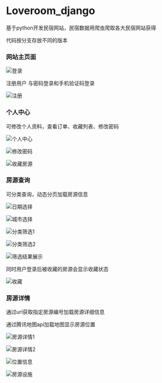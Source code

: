 

# Loveroom_django

基于python开发民宿网站，民宿数据用爬虫爬取各大民宿网站获得

代码按分支存放不同的版本



### 网站主页面

![登录](.\img\登录-1567066790088.png)





注册用户  与密码登录和手机验证码登录

![注册](.\img\注册.png)



### 个人中心

可修改个人资料，查看订单、收藏列表、修改密码



![个人中心](.\img\个人中心.png)



![修改密码](.\img\修改密码.png)

![收藏房源](.\img\收藏房源.png)



### 房源查询

可分类查询，动态分页加载房源信息

![日期选择](.\img\日期选择.png)

![城市选择](.\img\城市选择.png)

![分类筛选1](.\img\分类筛选1.png)

![分类筛选2](.\img\分类筛选2.png)

![筛选结果展示](.\img\筛选结果展示.png)

同时用户登录后被收藏的房源会显示收藏状态

![收藏](.\img\收藏.png)



### 房源详情

通过url获取指定房源编号加载房源详细信息

通过腾讯地图api加载地图显示房源位置

![房源详情1](.\img\房源详情1.png)

![房源详情2](.\img\房源详情2.png)

![位置信息](.\img\位置信息.png)

![房源设施](.\img\房源设施.png)